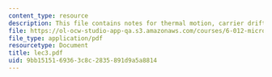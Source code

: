 ```yaml
---
content_type: resource
description: This file contains notes for thermal motion, carrier drift, carrier diffusion.
file: https://ol-ocw-studio-app-qa.s3.amazonaws.com/courses/6-012-microelectronic-devices-and-circuits-fall-2005/9bb1515169363c8c2835891d9a5a8814_lec3.pdf
file_type: application/pdf
resourcetype: Document
title: lec3.pdf
uid: 9bb15151-6936-3c8c-2835-891d9a5a8814
---
```


